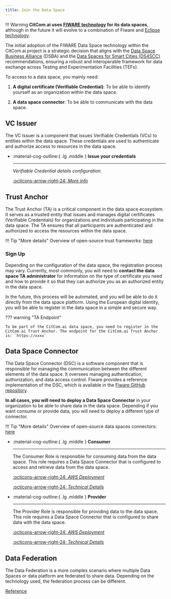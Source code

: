 ```yaml
---
title: Join the Data Space
---
```


!!! Warning
    **CitCom.ai uses [FIWARE technology](https://github.com/FIWARE/data-space-connector/tree/main) for its data spaces**, although in the future it will evolve to a combination of Fiware and [Eclipse technology](https://github.com/eclipse-edc/).

The initial adoption of the FIWARE Data Space technology within the CitCom.ai project is a strategic decision that aligns with the [Data Space Business Alliance](https://data-spaces-business-alliance.eu/) (DSBA) and the [Data Spaces for Smart Cities (DS4SCC)](https://www.ds4sscc.eu/) recommendations, ensuring a robust and interoperable framework for data exchange across Testing and Experimentation Facilities (TEFs).

To access to a data space, you mainly need: 

1. **A digital certificate (Verifiable Credential)**: To be able to identify yourself as an organization within the data space. 

2. **A data space connector**: To be able to communicate with the data space.

## VC Issuer

The VC Issuer is a component that issues Verifiable Credentials (VCs) to entities within the data space. These credentials are used to authenticate and authorize access to resources in the data space.

<div class="grid cards" markdown>

-   :material-cog-outline:{ .lg .middle } __Issue your credentials__

    ---

    _Verifiable Credential details configuration._

    [:octicons-arrow-right-24: _More info_](../../documentation/verifier_credentials/index.md#verifier-credential-issuer)

</div>

## Trust Anchor

The Trust Anchor (TA) is a critical component in the data space ecosystem. It serves as a trusted entity that issues and manages digital certificates (Verifiable Credentials) for organizations and individuals participating in the data space. The TA ensures that all participants are authenticated and authorized to access the resources within the data space.

!!! Tip "More details"
    Overview of open-source trust frameworks: [here](../../documentation/trust_frameworks/index.md)

### Sign Up

Depending on the configuration of the data space, the registration process may vary. Currently, most commonly, you will need to **contact the data space TA administrator** for information on the type of certificate you need and how to provide it so that they can authorize you as an authorized entity in the data space. 

In the future, this process will be automated, and you will be able to do it directly from the data space platform. Using the European digital identity, you will be able to register in the data space in a simple and secure way.

??? warning "TA Endpoint"

    To be part of the CitCom.ai data space, you need to register in the CitCom.ai Trust Anchor. The endpoint for the CitCom.ai Trust Anchor is: `https://xxxx`

## Data Space Connector

The Data Space Connector (DSC) is a software component that is responsible for managing the communication between the different elements of the data space. It oversees managing authentication, authorization, and data access control. Fiware provides a reference implementation of the DSC, which is available in the [Fiware GitHub repository](https://github.com/FIWARE/data-space-connector/tree/main).

**In all cases, you will need to deploy a Data Space Connector** in your organization to be able to share data in the data space. Depending if you want consume or provide data, you will need to deploy a different type of connector.

!!! Tip "More details"
    Overview of open-source data spaces connectors: [here](../../documentation/data_space_connectors/index.md)

<div class="grid cards" markdown>

-   :material-cog-outline:{ .lg .middle } __Consumer__

    ---

    The Consumer Role is responsible for consuming data from the data space. This role requires a Data Space Connector that is configured to access and retrieve data from the data space.

    [:octicons-arrow-right-24: _AWS Deployment_](../../documentation/mv_data_space/fiware/consumer.md)

    [:octicons-arrow-right-24: _Technical Details_](../../documentation/data_space_connectors/fiware/index.md#consumer)

-   :material-cog-outline:{ .lg .middle } __Provider__

    ---

    The Provider Role is responsible for providing data to the data space. This role requires a Data Space Connector that is configured to share data with the data space.

    [:octicons-arrow-right-24: _AWS Deployment_](../../documentation/mv_data_space/fiware/provider.md)

    [:octicons-arrow-right-24: _Technical Details_](../../documentation/data_space_connectors/fiware/index.md#provider)

</div>

## Data Federation

The Data Federation is a more complex scenario where multiple Data Spaces or data platform are federated to share data. Depending on the technology used, the federation process can be different.

[Reference](../../documentation/data_federation/index.md)
